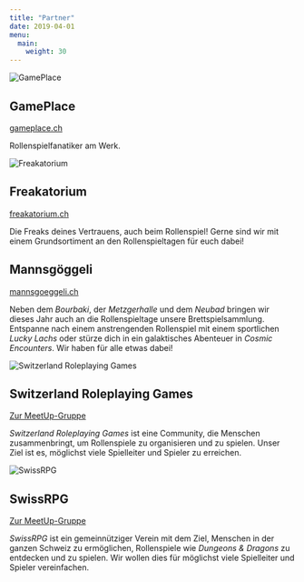 ```yaml
---
title: "Partner"
date: 2019-04-01
menu:
  main:
    weight: 30
---
```



![GamePlace](/graphics/partner/gp-logo.png)

## GamePlace

[gameplace.ch](https://gameplace.ch/)

Rollenspielfanatiker am Werk.

![Freakatorium](/graphics/partner/freak-logo.png)

## Freakatorium

[freakatorium.ch](https://www.freakatorium.ch/)

Die Freaks deines Vertrauens, auch beim Rollenspiel! Gerne sind wir mit einem Grundsortiment an den Rollenspieltagen für euch dabei!

## Mannsgöggeli

[mannsgoeggeli.ch](http://mannsgoeggeli.ch/)

Neben dem *Bourbaki*, der *Metzgerhalle* und dem *Neubad* bringen wir dieses Jahr auch an die Rollenspieltage unsere Brettspielsammlung. Entspanne nach einem anstrengenden Rollenspiel mit einem sportlichen *Lucky Lachs* oder stürze dich in ein galaktisches Abenteuer in *Cosmic Encounters*. Wir haben für alle etwas dabei!

![Switzerland Roleplaying Games](/graphics/partner/srg-logo.png)

## Switzerland Roleplaying Games

[Zur MeetUp-Gruppe](https://www.meetup.com/Zurich-Roleplaying-Games/)

_Switzerland Roleplaying Games_ ist eine Community, die Menschen zusammenbringt, um Rollenspiele zu organisieren und zu spielen. Unser Ziel ist es, möglichst viele Spielleiter und Spieler zu erreichen.

![SwissRPG](/graphics/partner/srpg-logo.png)

## SwissRPG

[Zur MeetUp-Gruppe](http://swissrpg.ch/)

*SwissRPG* ist ein gemeinnütziger Verein mit dem Ziel, Menschen in der ganzen Schweiz zu ermöglichen, Rollenspiele wie *Dungeons & Dragons* zu entdecken und zu spielen. Wir wollen dies für möglichst viele Spielleiter und Spieler vereinfachen.